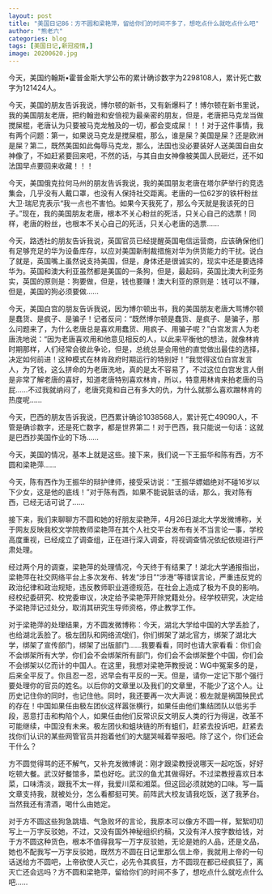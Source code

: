 ```yaml
---
layout: post
title: "美国日记86：方不圆和梁艳萍，留给你们的时间不多了，想吃点什么就吃点什么吧"
author: "熊老六"
categories: blog
tags: [美国日记,新冠疫情,]
image: 20200620.jpg
---
```

​​今天，美国约翰斯•霍普金斯大学公布的累计确诊数字为2298108人，累计死亡数字为121424人。

今天，美国的朋友告诉我说，博尔顿的新书，又有新爆料了！博尔顿在新书里说，我的美国朋友老唐，把约翰逊和安倍视为最亲密的朋友，但是，老唐把马克龙当做搅屎棍，老唐认为只要被马克龙触及的一切，都会变成屎！！！对于这件事情，我有两个问题：第一，如果说马克龙是搅屎棍，那么，谁是屎？美国是屎？还是欧洲是屎？第二，既然美国如此侮辱马克龙，那么，法国也没必要装好人送美国自由女神像了，不如赶紧要回来吧，不然的话，与其自由女神像被美国人民砸烂，还不如法国早点要回来收藏！！！

今天，美国俄克拉何马州的朋友告诉我说，我的美国朋友老唐在塔尔萨举行的竞选集会，几乎没有人戴口罩，也没有人保持社交距离。老唐的一位62岁的铁杆粉丝大卫·瑞尼克表示“我一点也不害怕。如果今天我死了，那么今天就是我该死的日子。”现在，我的美国朋友老唐，根本不关心粉丝的死活，只关心自己的选票！同样，老唐的粉丝，也根本不关心自己的死活，只关心老唐的选票……

今天，路透社的朋友告诉我说，英国官员已经提醒英国电信运营商，应该确保他们有足够充足的华为设备库存，以应对美国新制裁措施对华为供货能力的干扰。说白了就是，英国嘴上虽然说支持美国，但是，身体还是很诚实的，现实中还是要选择华为。英国和澳大利亚虽然都是美国的一条狗，但是，最起码，英国比澳大利亚务实，英国的原则是：狗要做，但是，钱也要赚！澳大利亚的原则是：钱可以不赚，但是，美国的狗必须要做……

今天，美国白宫的朋友告诉我说，因为博尔顿出书，我的美国朋友老唐大骂博尔顿是蠢货、是疯子、是骗子！记者反问：“既然博尔顿是蠢货、是疯子、是骗子，那么问题来了，为什么老唐总是喜欢用蠢货、用疯子、用骗子呢？”白宫发言人为老唐洗地说：“因为老唐喜欢用和他意见相反的人，以此来平衡他的想法，就像林肯时期那样，人们经常会彼此争论，但是，总统总是会用他的直觉做出最佳的选择，决定如何前进！这种模式在林肯政府时期运行的特别好！”我觉得这位白宫发言人，为了钱，这么拼命的为老唐洗地，真的是太不容易了，不过这位白宫发言人倒是非常了解老唐的喜好，知道老唐特别喜欢林肯，所以，特意用林肯来拍老唐的马屁……不过我就纳闷了，老唐究竟和自己有多大的仇，为什么就那么喜欢蹭林肯的热度呢……

今天，巴西的朋友告诉我说，巴西累计确诊1038568人，累计死亡49090人，不管是确诊数字，还是死亡数字，都是世界第二！对于巴西，我只能说一句话：这就是巴西抄美国作业的下场……

今天，美国的情况，基本上就是这些。接下来，我们说一下王振华和陈有西，方不圆和梁艳萍……

今天，陈有西作为王振华的辩护律师，接受采访说：“王振华嫖娼绝对不碰16岁以下少女，这是他的底线！”对于陈有西，如果不能说脏话的话，那么，我对陈有西，已经无话可说了……

接下来，我们来聊聊方不圆和她的好朋友梁艳萍，4月26日湖北大学发微博称，关于网友反映我校文学院教师梁艳萍在其个人社交平台发布有关不当言论一事，学校高度重视，已经成立了调查组，正在进行深入调查，将视调查情况依纪依规进行严肃处理。

经过两个月的调查，梁艳萍的处理情况，今天终于有结果了！湖北大学通报指出，梁艳萍在社交网络平台上多次发布、转发“涉日”“涉港”等错误言论，严重违反党的政治纪律和政治规矩，违反教师职业道德规范，在社会上造成了极为不良的影响。经校纪委研究、校党委审议，决定给予梁艳萍开除党籍处分。经学校研究，决定给予梁艳萍记过处分，取消其研究生导师资格，停止教学工作。

对于梁艳萍的处理结果，方不圆发微博称：今天，湖北大学给中国的大学丢脸了，也给湖北丢脸了。极左团队和网络流氓们，你们绑架了湖北官方，绑架了湖北大学，绑架了宣传部门，绑架了出版部门……我要看看，同时也请大家看看：你们会不会绑架所有大学，你们会不会绑架所有部门，你们会不会绑架整个中国，你们会不会绑架以亿而计的中国人。在这里，我想对梁艳萍教授说：WG中冤案多的是，后来全平反了。你且忍一忍，迟早会有平反的一天。但是，请你一定记下那个强行要处理你的官员的姓名。以后你的文章里以及我们的文章里，不能少了这个人。让历史记住你的同时，也记住他。同时，我还要再一次大声说：极左就是祸国殃民式的存在！中国如果任由极左团伙这样嚣张横行，如果任由他们集结团队以低劣手段，恶意打击和构陷个人，如果任由他们反常识反文明反人类的行为得逞，改革不可能继续，中国没有未来。极左团伙和蛆块链的所有蛆们，赶紧去投诉吧，赶紧去找你们认识的某些网管官员并抱着他们的大腿哭喊着举报吧。除了这个，你们还会干什么？

方不圆觉得骂的还不解气，又补充发微博说：刚才跟梁教授说哪天一起吃饭，好好吃顿大餐。武汉好餐馆多，菜也好吃。武汉的鱼尤其做得好。不过梁教授喜欢日本菜，口味清淡，跟我不太一样，我爱川菜和湘菜。但这回必须就她的口味。写一篇文章支持我，就被处分，怎么看都挺可笑。前阵武大校友请我吃饭，送了我茅台。当然我还有清酒，喝什么由她定。

对于方不圆这些狗急跳墙、气急败坏的言论，我原本可以像方不圆一样，絮絮叨叨写上一万字反驳她，不过，又没有国外神秘组织约稿，又没有洋人按字数给钱，对于方不圆这种货色，根本不值得我写一万字反驳她，无论是她的人品，还是文品，她也不配我写一万字反驳她，既然方不圆在日记里那么信上帝，我就用上帝的一句话送给方不圆吧，上帝欲使人灭亡，必先令其疯狂，方不圆现在都已经疯狂了，离灭亡还会远吗？方不圆和梁艳萍，留给你们的时间不多了，想吃点什么就吃点什么吧……